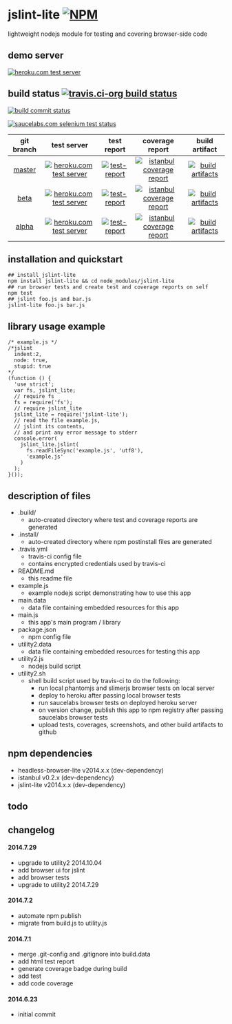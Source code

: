 jslint-lite [![NPM](https://img.shields.io/npm/v/jslint-lite.svg?style=flat-square)](https://www.npmjs.org/package/jslint-lite)
========
lightweight nodejs module for testing and covering browser-side code



## demo server
[![heroku.com test server](https://kaizhu256.github.io/node-jslint-lite/build.travis-ci.org/beta/test-report.screenshot.heroku.png)](https://hrku01-jslint-lite-beta.herokuapp.com/?modeTest=1)



## build status [![travis.ci-org build status](https://api.travis-ci.org/kaizhu256/node-jslint-lite.svg)](https://travis-ci.org/kaizhu256/node-jslint-lite)

[![build commit status](https://kaizhu256.github.io/node-jslint-lite/build.travis-ci.org/build.badge.svg)](https://travis-ci.org/kaizhu256/node-jslint-lite)

[![saucelabs.com selenium test status](https://saucelabs.com/browser-matrix/sclb01-jslint-lite.svg)](https://saucelabs.com/u/sclb01-jslint-lite)

 git branch | test server | test report | coverage report | build artifact
:----------:|:-----------:|:-----------:|:---------------:|:--------------:
[master](https://github.com/kaizhu256/node-jslint-lite/tree/master) | [![heroku.com test server](https://kaizhu256.github.io/public/heroku-logo-light-88x31.png)](https://hrku01-jslint-lite-master.herokuapp.com/?modeTest=1) | [![test-report](https://kaizhu256.github.io/node-jslint-lite/build.travis-ci.org/master/test-report.badge.svg)](https://kaizhu256.github.io/node-jslint-lite/build.travis-ci.org/master/test-report.html) | [![istanbul coverage report](https://kaizhu256.github.io/node-jslint-lite/build.travis-ci.org/master/coverage-report.badge.svg)](https://kaizhu256.github.io/node-jslint-lite/build.travis-ci.org/master/coverage-report.html/node-jslint-lite/index.html) | [![build artifacts](https://kaizhu256.github.io/public/glyphicons_free/glyphicons/png/glyphicons_144_folder_open.png)](https://github.com/kaizhu256/node-jslint-lite/tree/gh-pages/build.travis-ci.org/master)
[beta](https://github.com/kaizhu256/node-jslint-lite/tree/beta) | [![heroku.com test server](https://kaizhu256.github.io/public/heroku-logo-light-88x31.png)](https://hrku01-jslint-lite-beta.herokuapp.com/?modeTest=1) | [![test-report](https://kaizhu256.github.io/node-jslint-lite/build.travis-ci.org/beta/test-report.badge.svg)](https://kaizhu256.github.io/node-jslint-lite/build.travis-ci.org/beta/test-report.html) | [![istanbul coverage report](https://kaizhu256.github.io/node-jslint-lite/build.travis-ci.org/beta/coverage-report.badge.svg)](https://kaizhu256.github.io/node-jslint-lite/build.travis-ci.org/beta/coverage-report.html/node-jslint-lite/index.html) | [![build artifacts](https://kaizhu256.github.io/public/glyphicons_free/glyphicons/png/glyphicons_144_folder_open.png)](https://github.com/kaizhu256/node-jslint-lite/tree/gh-pages/build.travis-ci.org/beta)
[alpha](https://github.com/kaizhu256/node-jslint-lite/tree/alpha) | [![heroku.com test server](https://kaizhu256.github.io/public/heroku-logo-light-88x31.png)](https://hrku01-jslint-lite-alpha.herokuapp.com/?modeTest=1) | [![test-report](https://kaizhu256.github.io/node-jslint-lite/build.travis-ci.org/alpha/test-report.badge.svg)](https://kaizhu256.github.io/node-jslint-lite/build.travis-ci.org/alpha/test-report.html) | [![istanbul coverage report](https://kaizhu256.github.io/node-jslint-lite/build.travis-ci.org/alpha/coverage-report.badge.svg)](https://kaizhu256.github.io/node-jslint-lite/build.travis-ci.org/alpha/coverage-report.html/node-jslint-lite/index.html) | [![build artifacts](https://kaizhu256.github.io/public/glyphicons_free/glyphicons/png/glyphicons_144_folder_open.png)](https://github.com/kaizhu256/node-jslint-lite/tree/gh-pages/build.travis-ci.org/alpha)



## installation and quickstart
```
## install jslint-lite
npm install jslint-lite && cd node_modules/jslint-lite
## run browser tests and create test and coverage reports on self
npm test
## jslint foo.js and bar.js
jslint-lite foo.js bar.js
```



## library usage example
```
/* example.js */
/*jslint
  indent:2,
  node: true,
  stupid: true
*/
(function () {
  'use strict';
  var fs, jslint_lite;
  // require fs
  fs = require('fs');
  // require jslint_lite
  jslint_lite = require('jslint-lite');
  // read the file example.js,
  // jslint its contents,
  // and print any error message to stderr
  console.error(
    jslint_lite.jslint(
      fs.readFileSync('example.js', 'utf8'),
      'example.js'
    )
  );
}());
```



## description of files
- .build/
  - auto-created directory where test and coverage reports are generated
- .install/
  - auto-created directory where npm postinstall files are generated
- .travis.yml
  - travis-ci config file
  - contains encrypted credentials used by travis-ci
- README.md
  - this readme file
- example.js
  - example nodejs script demonstrating how to use this app
- main.data
  - data file containing embedded resources for this app
- main.js
  - this app's main program / library
- package.json
  - npm config file
- utility2.data
  - data file containing embedded resources for testing this app
- utility2.js
  - nodejs build script
- utility2.sh
  - shell build script used by travis-ci to do the following:
    - run local phantomjs and slimerjs browser tests on local server
    - deploy to heroku after passing local browser tests
    - run saucelabs browser tests on deployed heroku server
    - on version change, publish this app to npm registry after passing saucelabs browser tests
    - upload tests, coverages, screenshots, and other build artifacts to github



## npm dependencies
- headless-browser-lite v2014.x.x (dev-dependency)
- istanbul v0.2.x (dev-dependency)
- jslint-lite v2014.x.x (dev-dependency)



## todo



## changelog
#### 2014.7.29
- upgrade to utility2 2014.10.04
- add browser ui for jslint
- add browser tests
- upgrade to utility2 2014.7.29

#### 2014.7.2
- automate npm publish
- migrate from build.js to utility.js

#### 2014.7.1
- merge .git-config and .gitignore into build.data
- add html test report
- generate coverage badge during build
- add test
- add code coverage

#### 2014.6.23
- initial commit

